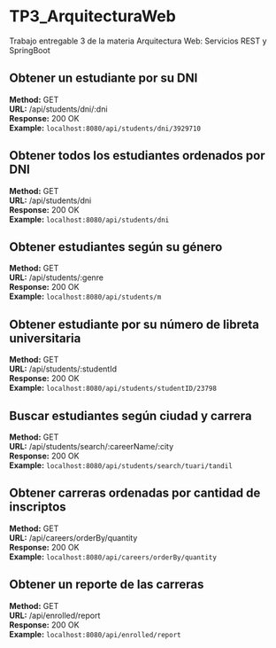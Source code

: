 # TP3_ArquitecturaWeb
Trabajo entregable 3 de la materia Arquitectura Web: Servicios REST y SpringBoot

## Obtener un estudiante por su DNI
**Method:** GET  
**URL:** /api/students/dni/:dni  
**Response:** 200 OK  
**Example:** `localhost:8080/api/students/dni/3929710`  
## Obtener todos los estudiantes ordenados por DNI
**Method:** GET  
**URL:** /api/students/dni  
**Response:** 200 OK  
**Example:** `localhost:8080/api/students/dni`  
## Obtener estudiantes según su género
**Method:** GET  
**URL:** /api/students/:genre  
**Response:** 200 OK  
**Example:** `localhost:8080/api/students/m`  
## Obtener estudiante por su número de libreta universitaria
**Method:** GET  
**URL:** /api/students/:studentId  
**Response:** 200 OK   
**Example:** `localhost:8080/api/students/studentID/23798`  
## Buscar estudiantes según ciudad y carrera
**Method:** GET  
**URL:** /api/students/search/:careerName/:city  
**Response:** 200 OK   
**Example:** `localhost:8080/api/students/search/tuari/tandil`  
## Obtener carreras ordenadas por cantidad de inscriptos
**Method:** GET  
**URL:** /api/careers/orderBy/quantity  
**Response:** 200 OK  
**Example:** `localhost:8080/api/careers/orderBy/quantity`  
## Obtener un reporte de las carreras
**Method:** GET  
**URL:** /api/enrolled/report  
**Response:** 200 OK  
**Example:** `localhost:8080/api/enrolled/report`  

